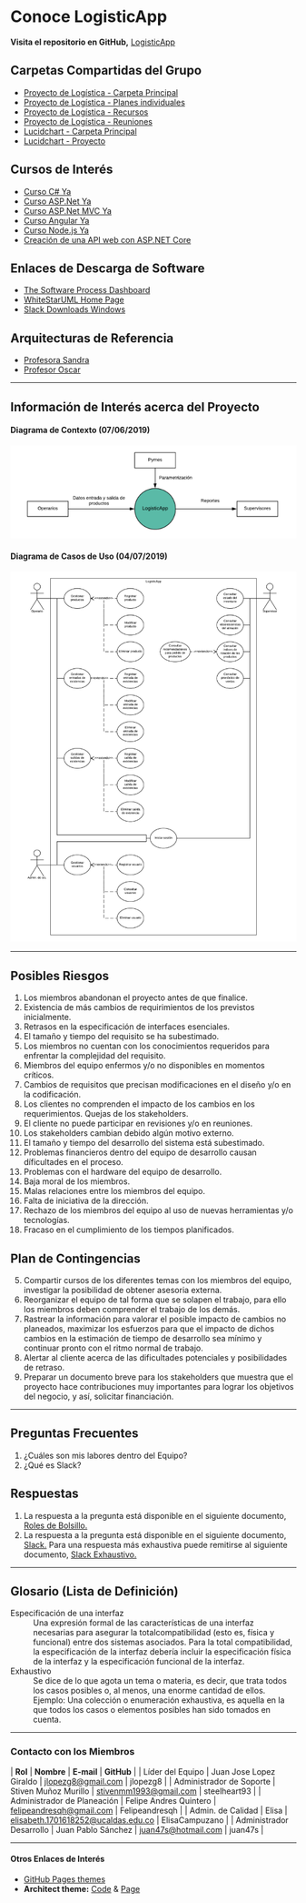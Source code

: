 # Conoce LogisticApp

**Visita el repositorio en GitHub,** [LogisticApp](https://github.com/steelheart93/LogisticApp)

## Carpetas Compartidas del Grupo

* [Proyecto de Logística - Carpeta Principal](https://drive.google.com/drive/u/0/folders/1yId2IfPIDdAhFavqeNVNsL0p5qPsZzdR)
* [Proyecto de Logística - Planes individuales](https://drive.google.com/drive/u/0/folders/11MXSxojzKIcIO-_0bzkY-wmZLcPlCMS8)
* [Proyecto de Logística - Recursos](https://drive.google.com/drive/u/0/folders/1mpDpeHUwC9ujBUCYYHVHMnLMkfdks-Ou)
* [Proyecto de Logística - Reuniones](https://drive.google.com/drive/folders/1Z_R3x5r9OZ94QyFcYEsKsa9C_DfdcSzl)
* [Lucidchart - Carpeta Principal](https://www.lucidchart.com/documents#docs?folder_id=192269092&browser=icon&sort=saved-desc)
* [Lucidchart - Proyecto](https://www.lucidchart.com/documents#docs?folder_id=192672845&browser=icon&sort=saved-desc)

## Cursos de Interés

* [Curso C# Ya](http://www.tutorialesprogramacionya.com/csharpya/)
* [Curso ASP.Net Ya](http://www.tutorialesprogramacionya.com/aspnetya/)
* [Curso ASP.Net MVC Ya](http://www.tutorialesprogramacionya.com/aspnetmvcya/)
* [Curso Angular Ya](http://www.tutorialesprogramacionya.com/angularya/)
* [Curso Node.js Ya](http://www.tutorialesprogramacionya.com/javascriptya/nodejsya/)
* [Creación de una API web con ASP.NET Core](https://docs.microsoft.com/es-es/aspnet/core/tutorials/first-web-api?view=aspnetcore-2.2&tabs=visual-studio)

## Enlaces de Descarga de Software

* [The Software Process Dashboard](https://www.processdash.com/)
* [WhiteStarUML Home Page](http://whitestaruml.sourceforge.net/)
* [Slack Downloads Windows](https://slack.com/intl/es-co/downloads/windows)

## Arquitecturas de Referencia

* [Profesora Sandra](https://github.com/steelheart93/Barcos-v8a)
* [Profesor Oscar](https://github.com/steelheart93/WhiteStartUML)

* * *

## Información de Interés acerca del Proyecto

#### Diagrama de Contexto (07/06/2019)

![contexto](contexto.png)

#### Diagrama de Casos de Uso (04/07/2019)

![usecases](usecases.png)

* * *

## Posibles Riesgos

1. Los miembros abandonan el proyecto antes de que finalice.
2. Existencia de más cambios de requirimientos de los previstos inicialmente.
3. Retrasos en la especificación de interfaces esenciales.
4. El tamaño y tiempo del requisito se ha subestimado.
5. Los miembros no cuentan con los conocimientos requeridos para enfrentar la complejidad del requisito.
6. Miembros del equipo enfermos y/o no disponibles en momentos críticos.
7. Cambios de requisitos que precisan modificaciones en el diseño y/o en la codificación.
8. Los clientes no comprenden el impacto de los cambios en los requerimientos. Quejas de los stakeholders.
9. El cliente no puede participar en revisiones y/o en reuniones.
10. Los stakeholders cambian debido algún motivo externo.
11. El tamaño y tiempo del desarrollo del sistema está subestimado.
12. Problemas financieros dentro del equipo de desarrollo causan díficultades en el proceso.
13. Problemas con el hardware del equipo de desarrollo.
14. Baja moral de los miembros.
15. Malas relaciones entre los miembros del equipo.
16. Falta de iniciativa de la dirección.
17. Rechazo de los miembros del equipo al uso de nuevas herramientas y/o tecnologías.
18. Fracaso en el cumplimiento de los tiempos planificados.

## Plan de Contingencias

5. Compartir cursos de los diferentes temas con los miembros del equipo, investigar la posibilidad de obtener asesoria externa.
6. Reorganizar el equipo de tal forma que se solapen el trabajo, para ello los miembros deben comprender el trabajo de los demás.
7. Rastrear la información para valorar el posible impacto de cambios no planeados, maximizar los esfuerzos para que el impacto de dichos cambios en la estimación de tiempo de desarrollo sea mínimo y continuar pronto con el ritmo normal de trabajo. 
11. Alertar al cliente acerca de las dificultades potenciales y posibilidades de retraso.
12. Preparar un documento breve para los stakeholders que muestra que el proyecto hace contribuciones muy importantes para lograr los objetivos del negocio, y así, solicitar financiación.

* * *

## Preguntas Frecuentes

1. ¿Cuáles son mis labores dentro del Equipo?
2. ¿Qué es Slack?

## Respuestas

1. La respuesta a la pregunta está disponible en el siguiente documento, [Roles de Bolsillo.](roles.pdf)
2. La respuesta a la pregunta está disponible en el siguiente documento, [Slack.](Slack.pdf) 
Para una respuesta más exhaustiva puede remitirse al siguiente documento, [Slack Exhaustivo.](SlackExhaustivo.pdf)

* * *

## Glosario (Lista de Definición)

<dl>

<dt>Especificación de una interfaz</dt>
<dd>
Una expresión formal de las características de una interfaz necesarias para asegurar la totalcompatibilidad (esto es, física y funcional) entre dos sistemas asociados. Para la total compatibilidad, la especificación de la interfaz debería incluir la especificación física de la interfaz y la especificación funcional de la interfaz.
</dd>

<dt>Exhaustivo</dt>
<dd>
Se dice de lo que agota un tema o materia, es decir, que trata todos los casos posibles o, al menos, una enorme cantidad de ellos.
Ejemplo: Una colección o enumeración exhaustiva, es aquella en la que todos los casos o elementos posibles han sido tomados en cuenta.</dd>

</dl>

* * *

### Contacto con los Miembros

| **Rol** | **Nombre** | **E-mail** | **GitHub** |
| Líder del Equipo | Juan Jose Lopez Giraldo | [jlopezg8@gmail.com](mailto:jlopezg8@gmail.com) | jlopezg8 |
| Administrador de Soporte | Stiven Muñoz Murillo | [stivenmm1993@gmail.com](mailto:stivenmm1993@gmail.com) | steelheart93 |
| Administrador de Planeación | Felipe Andres Quintero | [felipeandresqh@gmail.com](mailto:felipeandresqh@gmail.com) | Felipeandresqh |
| Admin. de Calidad | Elisa | [elisabeth.1701618252@ucaldas.edu.co](mailto:elisabeth.1701618252@ucaldas.edu.co) | ElisaCampuzano |
| Administrador Desarrollo | Juan Pablo Sánchez | [juan47s@hotmail.com](mailto:juan47s@hotmail.com) | juan47s |

* * *

#### Otros Enlaces de Interés

* [GitHub Pages themes](https://github.com/pages-themes)
* **Architect theme:** [Code](https://github.com/pages-themes/architect/edit/master/index.md) & [Page](https://pages-themes.github.io/architect/)

